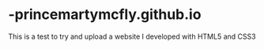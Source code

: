 # -princemartymcfly.github.io
This is a test to try and upload a website I developed with HTML5 and CSS3
